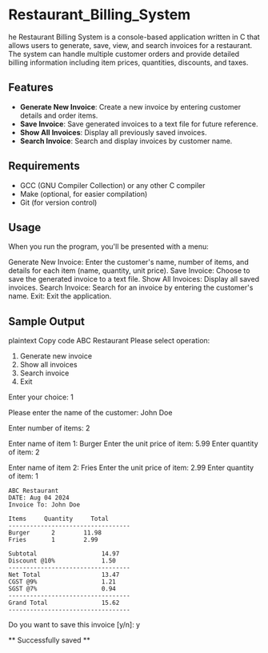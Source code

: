 # Restaurant_Billing_System
he Restaurant Billing System is a console-based application written in C that allows users to generate, save, view, and search invoices for a restaurant. The system can handle multiple customer orders and provide detailed billing information including item prices, quantities, discounts, and taxes.

## Features

- **Generate New Invoice**: Create a new invoice by entering customer details and order items.
- **Save Invoice**: Save generated invoices to a text file for future reference.
- **Show All Invoices**: Display all previously saved invoices.
- **Search Invoice**: Search and display invoices by customer name.

## Requirements

- GCC (GNU Compiler Collection) or any other C compiler
- Make (optional, for easier compilation)
- Git (for version control)

## Usage
When you run the program, you'll be presented with a menu:

Generate New Invoice: Enter the customer's name, number of items, and details for each item (name, quantity, unit price).
Save Invoice: Choose to save the generated invoice to a text file.
Show All Invoices: Display all saved invoices.
Search Invoice: Search for an invoice by entering the customer's name.
Exit: Exit the application.
## Sample Output
plaintext
Copy code
         ABC Restaurant
Please select operation: 

1. Generate new invoice
2. Show all invoices
3. Search invoice
4. Exit

Enter your choice: 1

Please enter the name of the customer: John Doe

Enter number of items: 2

Enter name of item 1: Burger
Enter the unit price of item: 5.99
Enter quantity of item: 2

Enter name of item 2: Fries
Enter the unit price of item: 2.99
Enter quantity of item: 1

    ABC Restaurant
    DATE: Aug 04 2024
    Invoice To: John Doe

    Items     Quantity     Total
    ----------------------------------
    Burger      2        11.98
    Fries       1        2.99

    Subtotal                  14.97
    Discount @10%             1.50
    ----------------------------------
    Net Total                 13.47
    CGST @9%                  1.21
    SGST @7%                  0.94
    ----------------------------------
    Grand Total               15.62
    ----------------------------------

Do you want to save this invoice [y/n]: y

** Successfully saved **
